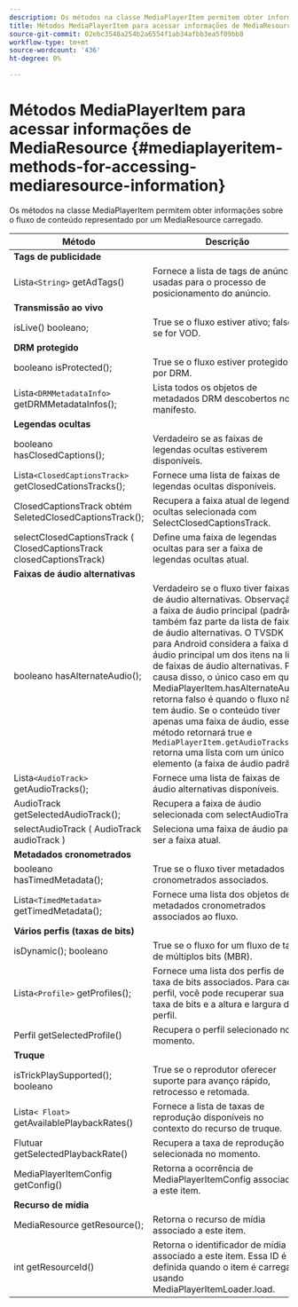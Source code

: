 ```yaml
---
description: Os métodos na classe MediaPlayerItem permitem obter informações sobre o fluxo de conteúdo representado por um MediaResource carregado.
title: Métodos MediaPlayerItem para acessar informações de MediaResource
source-git-commit: 02ebc3548a254b2a6554f1ab34afbb3ea5f09bb8
workflow-type: tm+mt
source-wordcount: '436'
ht-degree: 0%

---
```


# Métodos MediaPlayerItem para acessar informações de MediaResource {#mediaplayeritem-methods-for-accessing-mediaresource-information}

Os métodos na classe MediaPlayerItem permitem obter informações sobre o fluxo de conteúdo representado por um MediaResource carregado.

| Método | Descrição |
|--- |--- |
| **Tags de publicidade** |  |
| Lista`<String>` getAdTags() | Fornece a lista de tags de anúncio usadas para o processo de posicionamento do anúncio. |
| **Transmissão ao vivo** |  |
| isLive() booleano; | True se o fluxo estiver ativo; false se for VOD. |
| **DRM protegido** |  |
| booleano isProtected(); | True se o fluxo estiver protegido por DRM. |
| Lista`<DRMMetadataInfo>` getDRMMetadataInfos(); | Lista todos os objetos de metadados DRM descobertos no manifesto. |
| **Legendas ocultas** |  |
| booleano hasClosedCaptions(); | Verdadeiro se as faixas de legendas ocultas estiverem disponíveis. |
| Lista`<ClosedCaptionsTrack>` getClosedCationsTracks(); | Fornece uma lista de faixas de legendas ocultas disponíveis. |
| ClosedCaptionsTrack obtém SeletedClosedCaptionsTrack(); | Recupera a faixa atual de legendas ocultas selecionada com SelectClosedCaptionsTrack. |
| selectClosedCaptionsTrack ( ClosedCaptionsTrack closedCaptionsTrack) | Define uma faixa de legendas ocultas para ser a faixa de legendas ocultas atual. |
| **Faixas de áudio alternativas** |  |
| booleano hasAlternateAudio(); | Verdadeiro se o fluxo tiver faixas de áudio alternativas. Observação: a faixa de áudio principal (padrão) também faz parte da lista de faixas de áudio alternativas.  O TVSDK para Android considera a faixa de áudio principal um dos itens na lista de faixas de áudio alternativas. Por causa disso, o único caso em que MediaPlayerItem.hasAlternateAudio retorna falso é quando o fluxo não tem áudio. Se o conteúdo tiver apenas uma faixa de áudio, esse método retornará true e  `MediaPlayerItem.getAudioTracks`  retorna uma lista com um único elemento (a faixa de áudio padrão). |
| Lista`<AudioTrack>` getAudioTracks(); | Fornece uma lista de faixas de áudio alternativas disponíveis. |
| AudioTrack getSelectedAudioTrack(); | Recupera a faixa de áudio selecionada com selectAudioTrack. |
| selectAudioTrack ( AudioTrack audioTrack ) | Seleciona uma faixa de áudio para ser a faixa atual. |
| **Metadados cronometrados** |  |
| booleano hasTimedMetadata(); | True se o fluxo tiver metadados cronometrados associados. |
| Lista`<TimedMetadata>` getTimedMetadata(); | Fornece uma lista dos objetos de metadados cronometrados associados ao fluxo. |
| **Vários perfis (taxas de bits)** |
| isDynamic(); booleano | True se o fluxo for um fluxo de taxa de múltiplos bits (MBR). |
| Lista`<Profile>` getProfiles(); | Fornece uma lista dos perfis de taxa de bits associados. Para cada perfil, você pode recuperar sua taxa de bits e a altura e largura do perfil. |
| Perfil getSelectedProfile() | Recupera o perfil selecionado no momento. |
| **Truque** |  |
| isTrickPlaySupported(); booleano | True se o reprodutor oferecer suporte para avanço rápido, retrocesso e retomada. |
| Lista`< Float>` getAvailablePlaybackRates() | Fornece a lista de taxas de reprodução disponíveis no contexto do recurso de truque. |
| Flutuar getSelectedPlaybackRate() | Recupera a taxa de reprodução selecionada no momento. |
| MediaPlayerItemConfig getConfig() | Retorna a ocorrência de MediaPlayerItemConfig associada a este item. |
| **Recurso de mídia** |  |
| MediaResource getResource(); | Retorna o recurso de mídia associado a este item. |
| int getResourceId() | Retorna o identificador de mídia associado a este item. Essa ID é definida quando o item é carregado usando MediaPlayerItemLoader.load. |
